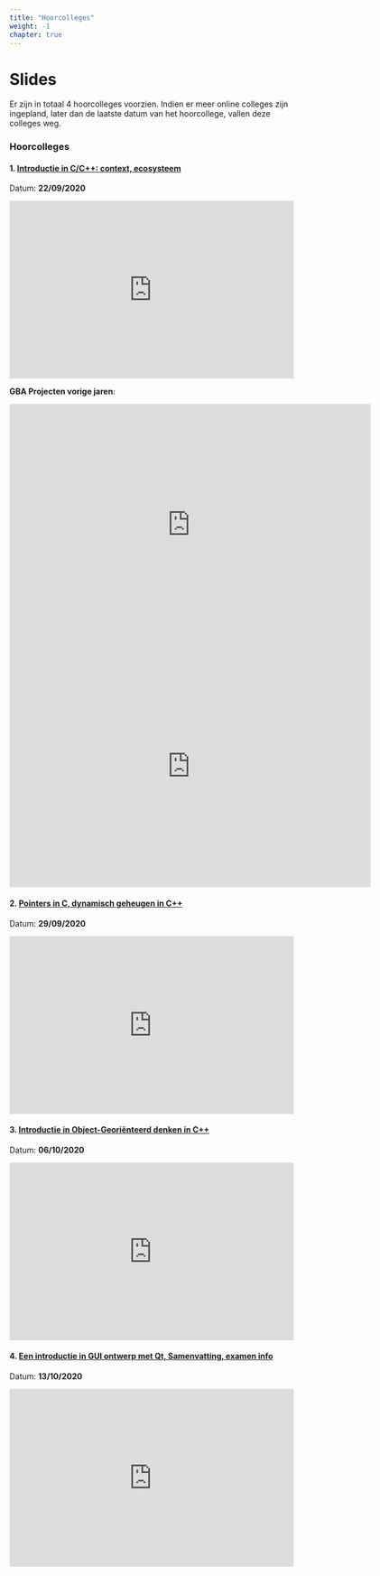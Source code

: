 ```yaml
---
title: "Hoorcolleges"
weight: -1
chapter: true
---
```


# Slides

Er zijn in totaal 4 hoorcolleges voorzien. Indien er meer online colleges zijn ingepland, later dan de laatste datum van het hoorcollege, vallen deze colleges weg. 

### Hoorcolleges

#### 1. [Introductie in C/C++: context, ecosysteem](/hoorcolleges/slides-1/)

Datum: **22/09/2020**

<div style="position: relative; padding-bottom: 62.5%; height: 0;"><iframe src="https://www.loom.com/embed/c81929c12682431aa40e1df6c999d47e" frameborder="0" webkitallowfullscreen mozallowfullscreen allowfullscreen style="position: absolute; top: 0; left: 0; width: 100%; height: 100%;"></iframe></div>

**GBA Projecten vorige jaren**:

<iframe title="vimeo-player" src="https://player.vimeo.com/video/392922578" width="640" height="428" frameborder="0" allowfullscreen></iframe>

<iframe title="vimeo-player" src="https://player.vimeo.com/video/314203871" width="640" height="428" frameborder="0" allowfullscreen></iframe>


#### 2. [Pointers in C, dynamisch geheugen in C++](/hoorcolleges/slides-2/)

Datum: **29/09/2020**

<div style="position: relative; padding-bottom: 62.5%; height: 0;"><iframe src="https://www.loom.com/embed/f53d355496a94e4f9e38f59e4074a33a" frameborder="0" webkitallowfullscreen mozallowfullscreen allowfullscreen style="position: absolute; top: 0; left: 0; width: 100%; height: 100%;"></iframe></div>

#### 3. [Introductie in Object-Georiënteerd denken in C++](/hoorcolleges/slides-3/)

Datum: **06/10/2020**

<div style="position: relative; padding-bottom: 62.5%; height: 0;"><iframe src="https://www.loom.com/embed/9b20da5adb9b40ec979cfc8bdf0b98a2" frameborder="0" webkitallowfullscreen mozallowfullscreen allowfullscreen style="position: absolute; top: 0; left: 0; width: 100%; height: 100%;"></iframe></div>

#### 4. [Een introductie in GUI ontwerp met Qt, Samenvatting, examen info](/hoorcolleges/slides-4)

Datum: **13/10/2020**

<div style="position: relative; padding-bottom: 62.5%; height: 0;"><iframe src="https://www.loom.com/embed/b11fdd48df1a49df8e5805174f3aba69" frameborder="0" webkitallowfullscreen mozallowfullscreen allowfullscreen style="position: absolute; top: 0; left: 0; width: 100%; height: 100%;"></iframe></div>

